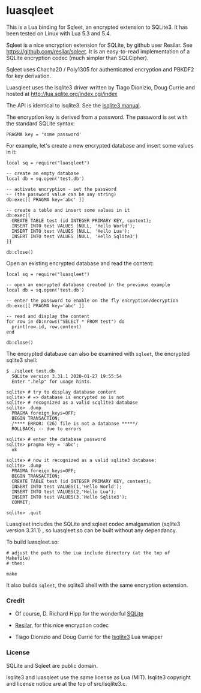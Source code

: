 # luasqleet

This is a Lua binding for Sqleet, an encrypted extension to SQLite3.  It has been tested on Linux with Lua 5.3 and 5.4.

Sqleet is a nice encryption extension for SQLite, by github user Resilar. See https://github.com/resilar/sqleet.  It is an easy-to-read implementation of a SQLite encryption codec (much simpler than SQLCipher).  

Sqleet uses Chacha20 / Poly1305 for authenticated encryption and 
PBKDF2 for key derivation.

Luasqleet uses the lsqlite3 driver written by Tiago Dionizio, Doug Currie and hosted at http://lua.sqlite.org/index.cgi/index

The API is identical to lsqlite3. See the [lsqlite3 manual](http://lua.sqlite.org/index.cgi/doc/tip/doc/lsqlite3.wiki).

The encryption key is derived from a password. The password is set with the standard SQLite syntax:
```
PRAGMA key = 'some password' 
```

For example, let's create a new encrypted database and insert some values in it:
```
local sq = require("luasqleet")

-- create an empty database
local db = sq.open('test.db') 

-- activate encryption - set the password 
-- (the password value can be any string)
db:exec[[ PRAGMA key='abc' ]] 

-- create a table and insert some values in it
db:exec[[
  CREATE TABLE test (id INTEGER PRIMARY KEY, content);
  INSERT INTO test VALUES (NULL, 'Hello World');
  INSERT INTO test VALUES (NULL, 'Hello Lua');
  INSERT INTO test VALUES (NULL, 'Hello Sqlite3')
]]

db:close()
```

Open an existing encrypted database and read the content:
```
local sq = require("luasqleet")

-- open an encrypted database created in the previous example
local db = sq.open('test.db') 

-- enter the password to enable on the fly encryption/decryption
db:exec[[ PRAGMA key='abc' ]] 

-- read and display the content
for row in db:nrows("SELECT * FROM test") do
  print(row.id, row.content)
end

db:close()
```

The encrypted database can also be examined with `sqleet`, the encrypted sqlite3 shell:
```
$ ./sqleet test.db 
  SQLite version 3.31.1 2020-01-27 19:55:54
  Enter ".help" for usage hints.
  
sqlite> # try to display database content
sqlite> # => database is encrypted so is not
sqlite> # recognized as a valid scqlite3 database
sqlite> .dump
  PRAGMA foreign_keys=OFF;
  BEGIN TRANSACTION;
  /**** ERROR: (26) file is not a database *****/
  ROLLBACK; -- due to errors

sqlite> # enter the database password
sqlite> pragma key = 'abc';
  ok

sqlite> # now it recognized as a valid sqlite3 database:
sqlite> .dump
  PRAGMA foreign_keys=OFF;
  BEGIN TRANSACTION;
  CREATE TABLE test (id INTEGER PRIMARY KEY, content);
  INSERT INTO test VALUES(1,'Hello World');
  INSERT INTO test VALUES(2,'Hello Lua');
  INSERT INTO test VALUES(3,'Hello Sqlite3');
  COMMIT;

sqlite> .quit
```


Luasqleet includes the SQLite and sqleet codec amalgamation (sqlite3 version 3.31.1) , so luasqleet.so can be built without any dependancy.

To build luasqleet.so:

```
# adjust the path to the Lua include directory (at the top of Makefile)
# then:

make
```

It also builds `sqleet`, the sqlite3 shell with the same encryption extension.


### Credit

- Of course, D. Richard Hipp for the wonderful [SQLite](https://www.sqlite.org/)

- [Resilar](https://github.com/resilar/sqleet), for this nice encryption codec 

- Tiago Dionizio and Doug Currie for the [lsqlite3](http://lua.sqlite.org/index.cgi/index) Lua wrapper


### License

SQLite and Sqleet are public domain.

lsqlite3 and luasqleet use the same license as Lua (MIT). lsqlite3 copyright and license notice are at the top of src/lsqlite3.c.








